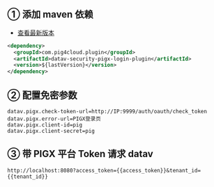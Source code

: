 ## ① 添加 maven 依赖

- [查看最新版本](https://repo1.maven.org/maven2/com/pig4cloud/plugin/datav-security-pigx-login-plugin/)

```xml
<dependency>
  <groupId>com.pig4cloud.plugin</groupId>
  <artifactId>datav-security-pigx-login-plugin</artifactId>
  <version>${lastVersion}</version>
</dependency>
```

## ② 配置免密参数

```
datav.pigx.check-token-url=http://IP:9999/auth/oauth/check_token
datav.pigx.error-url=PIGX登录页
datav.pigx.client-id=pig
datav.pigx.client-secret=pig
```

## ③ 带 PIGX 平台 Token 请求 datav

```shell
http://localhost:8080?access_token={{access_token}}&tenant_id={{tenant_id}}
```
